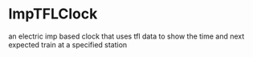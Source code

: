 ImpTFLClock
===========

an electric imp based clock that uses tfl data to show the time and next expected train at a specified station
